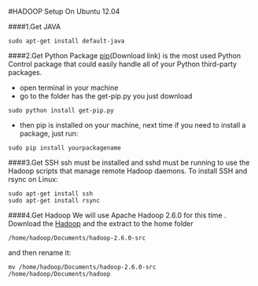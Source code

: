 #HADOOP Setup On Ubuntu 12.04

####1.Get JAVA 
```
sudo apt-get install default-java
```

####2.Get Python Package
[pip](Download link) is the most used Python Control package  that could easily handle all of your Python third-party packages.
 - open terminal in your machine
 - go to the folder has the get-pip.py you just download
```
sudo python install get-pip.py
```
 - then pip is installed on your machine, next time if you need to install a package, just run:
```
sudo pip install yourpackagename
```
####3.Get SSH
ssh must be installed and sshd must be running to use the Hadoop scripts that manage remote Hadoop daemons. 
To install SSH and rsync on Linux:
```
sudo apt-get install ssh
sudo apt-get install rsync
```
####4.Get Hadoop
We will use Apache Hadoop 2.6.0 for this time   .
Download the [Hadoop] and the extract to the home folder 
```
/home/hadoop/Documents/hadoop-2.6.0-src
```
and then rename it:
```
mv /home/hadoop/Documents/hadoop-2.6.0-src /home/hadoop/Documents/hadoop
```

[pip]:<https://bootstrap.pypa.io/get-pip.py>
[hadoop]:<http://apache.arvixe.com/hadoop/common/hadoop-2.6.0/hadoop-2.6.0-src.tar.gz>